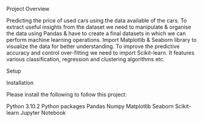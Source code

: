 Project Overview

Predicting the price of used cars using the data available of the cars. To extract useful insights from the dataset we need to manipulate & organise the data using Pandas & have to create a final datasets in which we can perform machine learning operations. Import Matplotlib & Seaborn library to visualize the data for better understanding. To improve the predictive accuracy and control over-fitting we need to import Scikit-learn. It features various classification, regression and clustering algorithms etc.     



Setup

Installation

Please install the following to follow this project:

Python 3.10.2
Python packages
    Pandas
    Numpy
    Matplotlib
    Seaborn
    Scikit-learn
Jupyter Notebook   
